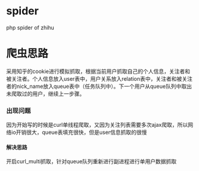 # spider
php spider of zhihu


# 爬虫思路
采用知乎的cookie进行模拟抓取，根据当前用户抓取自己的个人信息，关注者和被关注者。个人信息放入user表中，用户关系放入relation表中，关注者和被关注者的nick_name放入queue表中（任务队列中）。下一个用户从queue队列中取出未爬取过的用户，继续上一步骤。

### 出现问题
因为开始写的时候是curl单线程爬取，又因为关注列表需要多次ajax爬取，所以网络io开销很大，queue表填充很快，但是user信息抓取的很慢

#### 解决思路
开启curl_multi抓取，针对queue队列重新进行副进程进行单用户数据抓取
